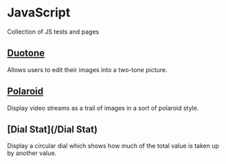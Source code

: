 # JavaScript

Collection of JS tests and pages

## [Duotone](/Polaroid/) 

Allows users to edit their images into a two-tone picture.

## [Polaroid](/Polaroid/)

Display video streams as a trail of images in a sort of polaroid style.

## [Dial Stat](/Dial Stat)

Display a circular dial which shows how much of the total value is taken
up by another value.
